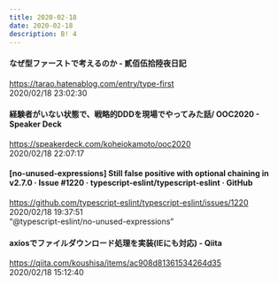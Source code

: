```yaml
---
title: 2020-02-18
date: 2020-02-18
description: B! 4
---
```


#### なぜ型ファーストで考えるのか - 貳佰伍拾陸夜日記
https://tarao.hatenablog.com/entry/type-first<br>
2020/02/18 23:02:30<br>


#### 経験者がいない状態で、戦略的DDDを現場でやってみた話/ OOC2020 - Speaker Deck
https://speakerdeck.com/koheiokamoto/ooc2020<br>
2020/02/18 22:07:17<br>


#### [no-unused-expressions] Still false positive with optional chaining in v2.7.0 · Issue #1220 · typescript-eslint/typescript-eslint · GitHub
https://github.com/typescript-eslint/typescript-eslint/issues/1220<br>
2020/02/18 19:37:51<br>
“@typescript-eslint/no-unused-expressions”


#### axiosでファイルダウンロード処理を実装(IEにも対応) - Qiita
https://qiita.com/koushisa/items/ac908d81361534264d35<br>
2020/02/18 15:12:40<br>


